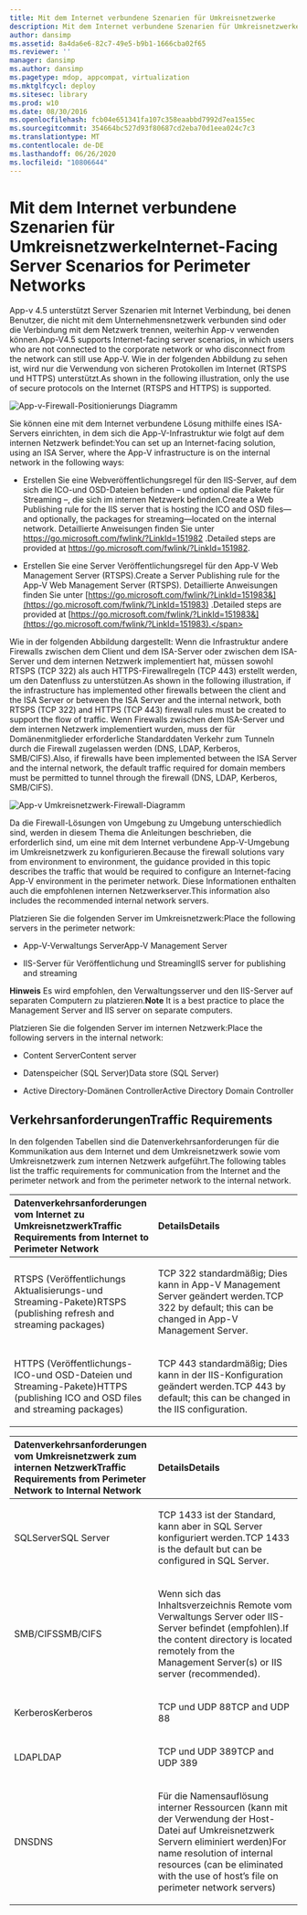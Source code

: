 ```yaml
---
title: Mit dem Internet verbundene Szenarien für Umkreisnetzwerke
description: Mit dem Internet verbundene Szenarien für Umkreisnetzwerke
author: dansimp
ms.assetid: 8a4da6e6-82c7-49e5-b9b1-1666cba02f65
ms.reviewer: ''
manager: dansimp
ms.author: dansimp
ms.pagetype: mdop, appcompat, virtualization
ms.mktglfcycl: deploy
ms.sitesec: library
ms.prod: w10
ms.date: 08/30/2016
ms.openlocfilehash: fcb04e651341fa107c358eaabbd7992d7ea155ec
ms.sourcegitcommit: 354664bc527d93f80687cd2eba70d1eea024c7c3
ms.translationtype: MT
ms.contentlocale: de-DE
ms.lasthandoff: 06/26/2020
ms.locfileid: "10806644"
---
```

# <span data-ttu-id="01540-103">Mit dem Internet verbundene Szenarien für Umkreisnetzwerke</span><span class="sxs-lookup"><span data-stu-id="01540-103">Internet-Facing Server Scenarios for Perimeter Networks</span></span>


<span data-ttu-id="01540-104">App-v 4.5 unterstützt Server Szenarien mit Internet Verbindung, bei denen Benutzer, die nicht mit dem Unternehmensnetzwerk verbunden sind oder die Verbindung mit dem Netzwerk trennen, weiterhin App-v verwenden können.</span><span class="sxs-lookup"><span data-stu-id="01540-104">App-V4.5 supports Internet-facing server scenarios, in which users who are not connected to the corporate network or who disconnect from the network can still use App-V.</span></span> <span data-ttu-id="01540-105">Wie in der folgenden Abbildung zu sehen ist, wird nur die Verwendung von sicheren Protokollen im Internet (RTSPS und HTTPS) unterstützt.</span><span class="sxs-lookup"><span data-stu-id="01540-105">As shown in the following illustration, only the use of secure protocols on the Internet (RTSPS and HTTPS) is supported.</span></span>

![App-v-Firewall-Positionierungs Diagramm](images/appvfirewalls.gif)

<span data-ttu-id="01540-107">Sie können eine mit dem Internet verbundene Lösung mithilfe eines ISA-Servers einrichten, in dem sich die App-V-Infrastruktur wie folgt auf dem internen Netzwerk befindet:</span><span class="sxs-lookup"><span data-stu-id="01540-107">You can set up an Internet-facing solution, using an ISA Server, where the App-V infrastructure is on the internal network in the following ways:</span></span>

-   <span data-ttu-id="01540-108">Erstellen Sie eine Webveröffentlichungsregel für den IIS-Server, auf dem sich die ICO-und OSD-Dateien befinden – und optional die Pakete für Streaming –, die sich im internen Netzwerk befinden.</span><span class="sxs-lookup"><span data-stu-id="01540-108">Create a Web Publishing rule for the IIS server that is hosting the ICO and OSD files—and optionally, the packages for streaming—located on the internal network.</span></span> <span data-ttu-id="01540-109">Detaillierte Anweisungen finden Sie unter <https://go.microsoft.com/fwlink/?LinkId=151982> .</span><span class="sxs-lookup"><span data-stu-id="01540-109">Detailed steps are provided at <https://go.microsoft.com/fwlink/?LinkId=151982>.</span></span>

-   <span data-ttu-id="01540-110">Erstellen Sie eine Server Veröffentlichungsregel für den App-V Web Management Server (RTSPS).</span><span class="sxs-lookup"><span data-stu-id="01540-110">Create a Server Publishing rule for the App-V Web Management Server (RTSPS).</span></span> <span data-ttu-id="01540-111">Detaillierte Anweisungen finden Sie unter [https://go.microsoft.com/fwlink/?LinkId=151983&](https://go.microsoft.com/fwlink/?LinkId=151983) .</span><span class="sxs-lookup"><span data-stu-id="01540-111">Detailed steps are provided at [https://go.microsoft.com/fwlink/?LinkId=151983&](https://go.microsoft.com/fwlink/?LinkId=151983).</span></span>

<span data-ttu-id="01540-112">Wie in der folgenden Abbildung dargestellt: Wenn die Infrastruktur andere Firewalls zwischen dem Client und dem ISA-Server oder zwischen dem ISA-Server und dem internen Netzwerk implementiert hat, müssen sowohl RTSPS (TCP 322) als auch HTTPS-Firewallregeln (TCP 443) erstellt werden, um den Datenfluss zu unterstützen.</span><span class="sxs-lookup"><span data-stu-id="01540-112">As shown in the following illustration, if the infrastructure has implemented other firewalls between the client and the ISA Server or between the ISA Server and the internal network, both RTSPS (TCP 322) and HTTPS (TCP 443) firewall rules must be created to support the flow of traffic.</span></span> <span data-ttu-id="01540-113">Wenn Firewalls zwischen dem ISA-Server und dem internen Netzwerk implementiert wurden, muss der für Domänenmitglieder erforderliche Standarddaten Verkehr zum Tunneln durch die Firewall zugelassen werden (DNS, LDAP, Kerberos, SMB/CIFS).</span><span class="sxs-lookup"><span data-stu-id="01540-113">Also, if firewalls have been implemented between the ISA Server and the internal network, the default traffic required for domain members must be permitted to tunnel through the firewall (DNS, LDAP, Kerberos, SMB/CIFS).</span></span>

![App-v Umkreisnetzwerk-Firewall-Diagramm](images/appvperimeternetworkfirewall.gif)

<span data-ttu-id="01540-115">Da die Firewall-Lösungen von Umgebung zu Umgebung unterschiedlich sind, werden in diesem Thema die Anleitungen beschrieben, die erforderlich sind, um eine mit dem Internet verbundene App-V-Umgebung im Umkreisnetzwerk zu konfigurieren.</span><span class="sxs-lookup"><span data-stu-id="01540-115">Because the firewall solutions vary from environment to environment, the guidance provided in this topic describes the traffic that would be required to configure an Internet-facing App-V environment in the perimeter network.</span></span> <span data-ttu-id="01540-116">Diese Informationen enthalten auch die empfohlenen internen Netzwerkserver.</span><span class="sxs-lookup"><span data-stu-id="01540-116">This information also includes the recommended internal network servers.</span></span>

<span data-ttu-id="01540-117">Platzieren Sie die folgenden Server im Umkreisnetzwerk:</span><span class="sxs-lookup"><span data-stu-id="01540-117">Place the following servers in the perimeter network:</span></span>

-   <span data-ttu-id="01540-118">App-V-Verwaltungs Server</span><span class="sxs-lookup"><span data-stu-id="01540-118">App-V Management Server</span></span>

-   <span data-ttu-id="01540-119">IIS-Server für Veröffentlichung und Streaming</span><span class="sxs-lookup"><span data-stu-id="01540-119">IIS server for publishing and streaming</span></span>

<span data-ttu-id="01540-120">**Hinweis**  Es wird empfohlen, den Verwaltungsserver und den IIS-Server auf separaten Computern zu platzieren.</span><span class="sxs-lookup"><span data-stu-id="01540-120">**Note** It is a best practice to place the Management Server and IIS server on separate computers.</span></span>

 

<span data-ttu-id="01540-121">Platzieren Sie die folgenden Server im internen Netzwerk:</span><span class="sxs-lookup"><span data-stu-id="01540-121">Place the following servers in the internal network:</span></span>

-   <span data-ttu-id="01540-122">Content Server</span><span class="sxs-lookup"><span data-stu-id="01540-122">Content server</span></span>

-   <span data-ttu-id="01540-123">Datenspeicher (SQL Server)</span><span class="sxs-lookup"><span data-stu-id="01540-123">Data store (SQL Server)</span></span>

-   <span data-ttu-id="01540-124">Active Directory-Domänen Controller</span><span class="sxs-lookup"><span data-stu-id="01540-124">Active Directory Domain Controller</span></span>

## <span data-ttu-id="01540-125">Verkehrsanforderungen</span><span class="sxs-lookup"><span data-stu-id="01540-125">Traffic Requirements</span></span>


<span data-ttu-id="01540-126">In den folgenden Tabellen sind die Datenverkehrsanforderungen für die Kommunikation aus dem Internet und dem Umkreisnetzwerk sowie vom Umkreisnetzwerk zum internen Netzwerk aufgeführt.</span><span class="sxs-lookup"><span data-stu-id="01540-126">The following tables list the traffic requirements for communication from the Internet and the perimeter network and from the perimeter network to the internal network.</span></span>

<table>
<colgroup>
<col width="50%" />
<col width="50%" />
</colgroup>
<thead>
<tr class="header">
<th align="left"><span data-ttu-id="01540-127">Datenverkehrsanforderungen vom Internet zu Umkreisnetzwerk</span><span class="sxs-lookup"><span data-stu-id="01540-127">Traffic Requirements from Internet to Perimeter Network</span></span></th>
<th align="left"><span data-ttu-id="01540-128">Details</span><span class="sxs-lookup"><span data-stu-id="01540-128">Details</span></span></th>
</tr>
</thead>
<tbody>
<tr class="odd">
<td align="left"><p><span data-ttu-id="01540-129">RTSPS (Veröffentlichungs Aktualisierungs-und Streaming-Pakete)</span><span class="sxs-lookup"><span data-stu-id="01540-129">RTSPS (publishing refresh and streaming packages)</span></span></p></td>
<td align="left"><p><span data-ttu-id="01540-130">TCP 322 standardmäßig; Dies kann in App-V Management Server geändert werden.</span><span class="sxs-lookup"><span data-stu-id="01540-130">TCP 322 by default; this can be changed in App-V Management Server.</span></span></p></td>
</tr>
<tr class="even">
<td align="left"><p><span data-ttu-id="01540-131">HTTPS (Veröffentlichungs-ICO-und OSD-Dateien und Streaming-Pakete)</span><span class="sxs-lookup"><span data-stu-id="01540-131">HTTPS (publishing ICO and OSD files and streaming packages)</span></span></p></td>
<td align="left"><p><span data-ttu-id="01540-132">TCP 443 standardmäßig; Dies kann in der IIS-Konfiguration geändert werden.</span><span class="sxs-lookup"><span data-stu-id="01540-132">TCP 443 by default; this can be changed in the IIS configuration.</span></span></p></td>
</tr>
</tbody>
</table>

 

<table>
<colgroup>
<col width="50%" />
<col width="50%" />
</colgroup>
<thead>
<tr class="header">
<th align="left"><span data-ttu-id="01540-133">Datenverkehrsanforderungen vom Umkreisnetzwerk zum internen Netzwerk</span><span class="sxs-lookup"><span data-stu-id="01540-133">Traffic Requirements from Perimeter Network to Internal Network</span></span></th>
<th align="left"><span data-ttu-id="01540-134">Details</span><span class="sxs-lookup"><span data-stu-id="01540-134">Details</span></span></th>
</tr>
</thead>
<tbody>
<tr class="odd">
<td align="left"><p><span data-ttu-id="01540-135">SQLServer</span><span class="sxs-lookup"><span data-stu-id="01540-135">SQL Server</span></span></p></td>
<td align="left"><p><span data-ttu-id="01540-136">TCP 1433 ist der Standard, kann aber in SQL Server konfiguriert werden.</span><span class="sxs-lookup"><span data-stu-id="01540-136">TCP 1433 is the default but can be configured in SQL Server.</span></span></p></td>
</tr>
<tr class="even">
<td align="left"><p><span data-ttu-id="01540-137">SMB/CIFS</span><span class="sxs-lookup"><span data-stu-id="01540-137">SMB/CIFS</span></span></p></td>
<td align="left"><p><span data-ttu-id="01540-138">Wenn sich das Inhaltsverzeichnis Remote vom Verwaltungs Server oder IIS-Server befindet (empfohlen).</span><span class="sxs-lookup"><span data-stu-id="01540-138">If the content directory is located remotely from the Management Server(s) or IIS server (recommended).</span></span></p></td>
</tr>
<tr class="odd">
<td align="left"><p><span data-ttu-id="01540-139">Kerberos</span><span class="sxs-lookup"><span data-stu-id="01540-139">Kerberos</span></span></p></td>
<td align="left"><p><span data-ttu-id="01540-140">TCP und UDP 88</span><span class="sxs-lookup"><span data-stu-id="01540-140">TCP and UDP 88</span></span></p></td>
</tr>
<tr class="even">
<td align="left"><p><span data-ttu-id="01540-141">LDAP</span><span class="sxs-lookup"><span data-stu-id="01540-141">LDAP</span></span></p></td>
<td align="left"><p><span data-ttu-id="01540-142">TCP und UDP 389</span><span class="sxs-lookup"><span data-stu-id="01540-142">TCP and UDP 389</span></span></p></td>
</tr>
<tr class="odd">
<td align="left"><p><span data-ttu-id="01540-143">DNS</span><span class="sxs-lookup"><span data-stu-id="01540-143">DNS</span></span></p></td>
<td align="left"><p><span data-ttu-id="01540-144">Für die Namensauflösung interner Ressourcen (kann mit der Verwendung der Host-Datei auf Umkreisnetzwerk Servern eliminiert werden)</span><span class="sxs-lookup"><span data-stu-id="01540-144">For name resolution of internal resources (can be eliminated with the use of host’s file on perimeter network servers)</span></span></p></td>
</tr>
</tbody>
</table>

 

 

 






